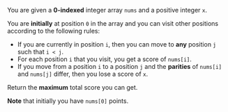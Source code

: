 You are given a **0-indexed** integer array `nums` and a positive integer `x`.

You are **initially** at position `0` in the array and you can visit other positions according to the following rules:

- If you are currently in position `i`, then you can move to **any** position `j` such that `i < j`.
- For each position `i` that you visit, you get a score of `nums[i]`.
- If you move from a position `i` to a position `j` and the **parities** of `nums[i]` and `nums[j]` differ, then you lose a score of `x`.

Return the **maximum** total score you can get.

**Note** that initially you have `nums[0]` points.
